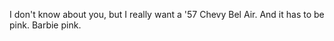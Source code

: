 I don't know about you, but I really want a '57 Chevy Bel Air. And it has to be pink. Barbie pink. 
